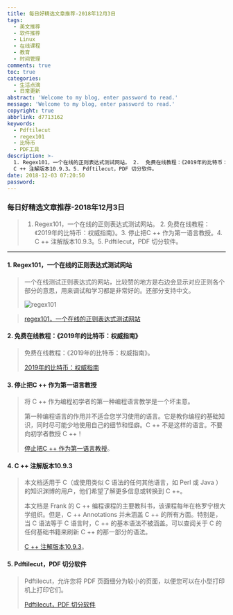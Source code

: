 ```yaml
---
title: 每日好精选文章推荐-2018年12月3日
tags:
  - 美文推荐
  - 软件推荐
  - Linux
  - 在线课程
  - 教育
  - 时间管理
comments: true
toc: true
categories:
  - 生活点滴
  - 日常更新
abstract: 'Welcome to my blog, enter password to read.'
message: 'Welcome to my blog, enter password to read.'
copyright: true
abbrlink: d7713162
keywords:
  - Pdftilecut
  - regex101
  - 比特币
  - PDF工具
description: >-
  1. Regex101，一个在线的正则表达式测试网站。 2.  免费在线教程：《2019年的比特币：权威指南》。3. 停止把C ++ 作为第一语言教授。4.
  C ++ 注解版本10.9.3。5. Pdftilecut，PDF 切分软件。
date: 2018-12-03 07:20:50
password:
---
```

<script type="text/javascript" src="/js/src/bai.js"></script>

### 每日好精选文章推荐-2018年12月3日
>  1. Regex101，一个在线的正则表达式测试网站。 2.  免费在线教程：《2019年的比特币：权威指南》。3. 停止把C ++ 作为第一语言教授。4. C ++ 注解版本10.9.3。5. Pdftilecut，PDF 切分软件。

---
#### 1. Regex101，一个在线的正则表达式测试网站
> 一个在线测试正则表达式的网站，比较赞的地方是右边会显示对应正则各个部分的意思，用来调试和学习都是非常好的。还部分支持中文。
>
> ![regex101](https://ws1.sinaimg.cn/large/006tNbRwgy1fxt5odshpsj30j60h3t9i.jpg)

> [regex101，一个在线的正则表达式测试网站](http://www.tmtpost.com/3616844.html)

#### 2. 免费在线教程：《2019年的比特币：权威指南》
> 免费在线教程：《2019年的比特币：权威指南》。
>
> [2019年的比特币：权威指南](https://stadivm.com/blog/bitcoin-guide/)

#### 3. 停止把C ++ 作为第一语言教授
> 将 C ++ 作为编程初学者的第一种编程语言教学是一个坏主意。
>
> 第一种编程语言的作用并不适合您学习使用的语言。它是教你编程的基础知识，同时尽可能少地使用自己的细节和怪癖。C ++ 不是这样的语言。不要向初学者教授 C ++！
>
> [停止把C ++ 作为第一语言教授](https://ibob.github.io/blog/2018/11/22/stop-teaching-cpp/)。

#### 4. C ++ 注解版本10.9.3
> 本文档适用于 C（或使用类似 C 语法的任何其他语言，如 Perl 或 Java ）的知识渊博的用户，他们希望了解更多信息或转换到 C ++。
>
> 本文档是 Frank 的 C ++ 编程课程的主要教科书，该课程每年在格罗宁根大学组织。但是，C ++  Annotations 并未涵盖 C ++ 的所有方面。特别是，当 C 语法等于 C 语言时，C ++ 的基本语法不被涵盖。可以查阅关于 C 的任何基础书籍来刷新 C ++ 的那一部分的语法。
>
> [C ++ 注解版本10.9.3](http://www.icce.rug.nl/documents/cplusplus/)。

#### 5. Pdftilecut，PDF 切分软件
> Pdftilecut，允许您将 PDF 页面细分为较小的页面，以便您可以在小型打印机上打印它们。
>
> [Pdftilecut，PDF 切分软件](https://github.com/oxplot/pdftilecut)


